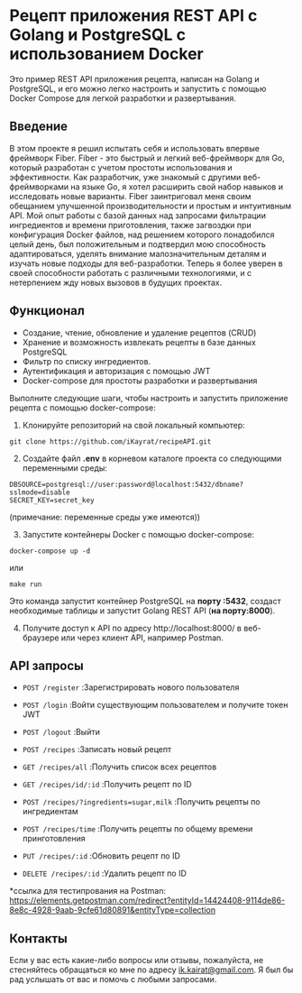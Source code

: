 # Рецепт приложения REST API с Golang и PostgreSQL с использованием Docker

Это пример REST API приложения рецепта, написан на Golang и PostgreSQL, и его можно легко настроить и запустить с помощью Docker Compose для легкой разработки и развертывания.

## Введение
В этом проекте я решил испытать себя и использовать впервые фреймворк Fiber. 
Fiber - это быстрый и легкий веб-фреймворк для Go, который разработан с учетом простоты использования и эффективности.
Как разработчик, уже знакомый с другими веб-фреймворками на языке Go, я хотел расширить свой набор навыков и исследовать новые варианты. Fiber заинтриговал меня своим обещанием улучшенной производительности и простым и интуитивным API.
Мой опыт работы с базой данных над запросами фильтрации ингредиентов и времени приготовления, также загвоздки при конфигурация Docker файлов, над решением которого понадобился целый день, был положительным и подтвердил мою способность адаптироваться, уделять внимание малозначительным деталям и изучать новые подходы для веб-разработки. Теперь я более уверен в своей способности работать с различными технологиями, и с нетерпением жду новых вызовов в будущих проектах.

## Функционал
- Создание, чтение, обновление и удаление рецептов (CRUD)
- Хранение и возможность извлекать рецепты в базе данных PostgreSQL
- Фильтр по списку ингредиентов.
- Аутентификация и авторизация с помощью JWT
- Docker-compose для простоты разработки и развертывания

Выполните следующие шаги, чтобы настроить и запустить приложение рецепта с помощью docker-compose:

1. Клонируйте репозиторий на свой локальный компьютер:
```
git clone https://github.com/iKayrat/recipeAPI.git
```

2. Создайте файл **.env** в корневом каталоге проекта со следующими переменными среды:
```
DBSOURCE=postgresql://user:password@localhost:5432/dbname?sslmode=disable
SECRET_KEY=secret_key
```
(примечание: переменные среды уже имеются))

3. Запустите контейнеры Docker с помощью docker-сompose:
```
docker-compose up -d
```
или
```
make run
```

Это команда запустит контейнер PostgreSQL на **порту :5432**, создаст необходимые таблицы и запустит Golang REST API (**на порту:8000**).

4. Получите доступ к API по адресу http://localhost:8000/ в веб-браузере или через клиент API, например Postman.

## API запросы

- `POST /register` :Зарегистрировать нового пользователя
- `POST /login`    :Войти существующим пользователем и получите токен JWT
- `POST /logout`   :Выйти
    
- `POST /recipes` :Записать новый рецепт
- `GET /recipes/all` :Получить список всех рецептов
- `GET /recipes/id/:id` :Получить рецепт по ID
- `POST /recipes/?ingredients=sugar,milk` :Получить рецепты по ингредиентам
- `POST /recipes/time` :Получить рецепты по общему времени принготовления
- `PUT /recipes/:id` :Обновить рецепт по ID
- `DELETE /recipes/:id` :Удалить рецепт по ID

*ссылка для тестипрования на Postman:
https://elements.getpostman.com/redirect?entityId=14424408-9114de86-8e8c-4928-9aab-9cfe61d80891&entityType=collection


## Контакты

Если у вас есть какие-либо вопросы или отзывы, пожалуйста, не стесняйтесь обращаться ко мне по адресу ik.kairat@gmail.com. Я был бы рад услышать от вас и помочь с любыми запросами.

